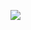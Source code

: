 <!--
<div align="center">
  <img height="180em" src="https://github-readme-stats.vercel.app/api/top-langs/?username=SkyZh0&layout=compact&langs_count=7&theme=dracula"/>
</div>
-->
![](https://komarev.com/ghpvc/?username=skyzh0&color=blue&label=:)

